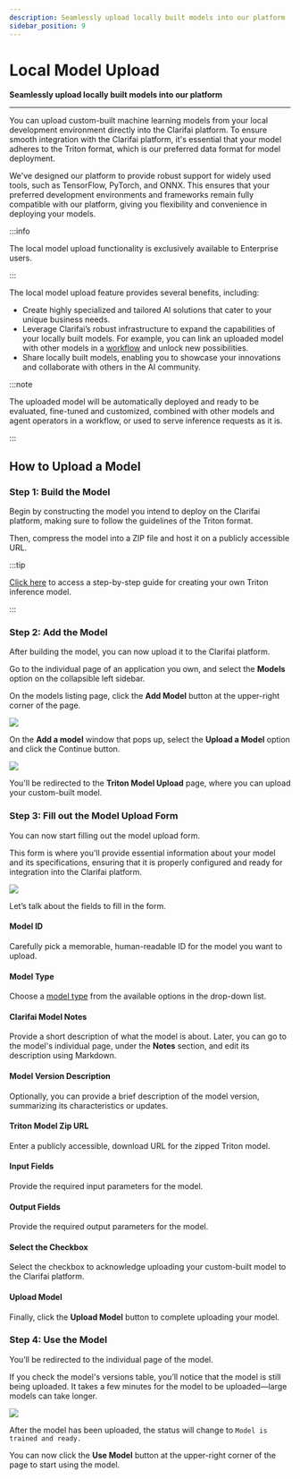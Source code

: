 ```yaml
---
description: Seamlessly upload locally built models into our platform
sidebar_position: 9
---
```


# Local Model Upload

**Seamlessly upload locally built models into our platform**
<hr />

You can upload custom-built machine learning models from your local development environment directly into the Clarifai platform. To ensure smooth integration with the Clarifai platform, it's essential that your model adheres to the Triton format, which is our preferred data format for model deployment.

We've designed our platform to provide robust support for widely used tools, such as TensorFlow, PyTorch, and ONNX. This ensures that your preferred development environments and frameworks remain fully compatible with our platform, giving you flexibility and convenience in deploying your models.

:::info

The local model upload functionality is exclusively available to Enterprise users. 

:::

The local model upload feature provides several benefits, including:

- Create highly specialized and tailored AI solutions that cater to your unique business needs. 
- Leverage Clarifai’s robust infrastructure to expand the capabilities of your locally built models. For example, you can link an uploaded model with other models in a [workflow](https://docs.clarifai.com/portal-guide/workflows/) and unlock new possibilities. 
- Share locally built models, enabling you to showcase your innovations and collaborate with others in the AI community. 

:::note

The uploaded model will be automatically deployed and ready to be evaluated, fine-tuned and customized, combined with other models and agent operators in a workflow, or used to serve inference requests as it is.

:::

## How to Upload a Model

### Step 1: Build the Model

Begin by constructing the model you intend to deploy on the Clarifai platform, making sure to follow the guidelines of the Triton format.

Then, compress the model into a ZIP file and host it on a publicly accessible URL.

:::tip

[Click here](https://github.com/Clarifai/clarifai-python/tree/master/clarifai/models/model_serving) to access a step-by-step guide for creating your own Triton inference model.

:::

### Step 2: Add the Model

After building the model, you can now upload it to the Clarifai platform.

Go to the individual page of an application you own, and select the **Models** option on the collapsible left sidebar.

On the models listing page, click the **Add Model** button at the upper-right corner of the page.

![](/img/model-importer/local_upload-1.png)

On the **Add a model** window that pops up, select the **Upload a Model** option and click the Continue button.

![](/img/model-importer/local_upload-2.png)

You'll be redirected to the **Triton Model Upload** page, where you can upload your custom-built model. 

### Step 3: Fill out the Model Upload Form

You can now start filling out the model upload form. 

This form is where you'll provide essential information about your model and its specifications, ensuring that it is properly configured and ready for integration into the Clarifai platform. 

![](/img/model-importer/local_upload-3.png)

Let’s talk about the fields to fill in the form.

#### Model ID

Carefully pick a memorable, human-readable ID for the model you want to upload.

#### Model Type

Choose a [model type](https://docs.clarifai.com/portal-guide/model/model-types/) from the available options in the drop-down list.

#### Clarifai Model Notes​

Provide a short description of what the model is about. Later, you can go to the model's individual page, under the **Notes** section, and edit its description using Markdown.

#### Model Version Description

Optionally, you can provide a brief description of the model version, summarizing its characteristics or updates.

#### Triton Model Zip URL

Enter a publicly accessible, download URL for the zipped Triton model. 

#### Input Fields

Provide the required input parameters for the model.

#### Output Fields

Provide the required output parameters for the model.

#### Select the Checkbox​

Select the checkbox to acknowledge uploading your custom-built model to the Clarifai platform.

#### Upload Model​

Finally, click the **Upload Model** button to complete uploading your model. 

### Step 4: Use the Model

You’ll be redirected to the individual page of the model.

If you check the model's versions table, you’ll notice that the model is still being uploaded. It takes a few minutes for the model to be uploaded—large models can take longer.

![](/img/model-importer/local_upload-4.png)

After the model has been uploaded, the status will change to `Model is trained and ready.`

You can now click the **Use Model** button at the upper-right corner of the page to start using the model.

